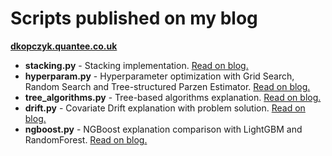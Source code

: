 # Scripts published on my blog
[**dkopczyk.quantee.co.uk**](http://dkopczyk.quantee.co.uk)

- **stacking.py** - Stacking implementation. [Read on blog.](http://dkopczyk.quantee.co.uk/stacking/)
- **hyperparam.py** - Hyperparameter optimization with Grid Search, Random Search and Tree-structured Parzen Estimator. [Read on blog.](http://dkopczyk.quantee.co.uk/hyperparameter-optimization/)
- **tree_algorithms.py** - Tree-based algorithms explanation. [Read on blog.](http://dkopczyk.quantee.co.uk/tree-based/)
- **drift.py** - Covariate Drift explanation with problem solution. [Read on blog.](http://dkopczyk.quantee.co.uk/covariate_shift/)
- **ngboost.py** - NGBoost explanation comparison with LightGBM and RandomForest. [Read on blog.](http://dkopczyk.quantee.co.uk/ngboost-explained/)

